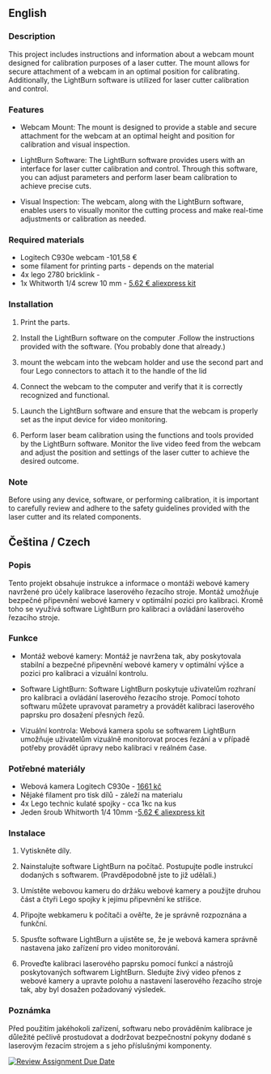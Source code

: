 
## English

### Description

This project includes instructions and information about a webcam mount designed for calibration purposes of a laser cutter. The mount allows for secure attachment of a webcam in an optimal position for calibrating. Additionally, the LightBurn software is utilized for laser cutter calibration and control.

### Features

- Webcam Mount: The mount is designed to provide a stable and secure attachment for the webcam at an optimal height and position for calibration and visual inspection.

- LightBurn Software: The LightBurn software provides users with an interface for laser cutter calibration and control. Through this software, you can adjust parameters and perform laser beam calibration to achieve precise cuts.

- Visual Inspection: The webcam, along with the LightBurn software, enables users to visually monitor the cutting process and make real-time adjustments or calibration as needed.

### Required materials
- Logitech C930e webcam -101,58 €
- some filament for printing parts  - depends on the material
- 4x lego 2780 bricklink -
- 1x  Whitworth 1/4 screw  10 mm - [5.62 € aliexpress kit](https://www.aliexpress.com/item/4001072086014.html?spm=a2g0o.productlist.main.13.3a0c248cPVQPZN&algo_pvid=b1aba514-0385-41c8-a8cf-27f05abe998c&algo_exp_id=b1aba514-0385-41c8-a8cf-27f05abe998c-6&pdp_npi=3%40dis%21USD%213.46%212.77%21%21%21%21%21%402100b20d16868484222088178d076a%2112000030085371236%21sea%21CZ%210&curPageLogUid=QoeLlIh11Yhk)


### Installation

1. Print the parts.
2. Install the LightBurn software on the computer .Follow the instructions provided with the software. (You probably done that already.)
3. mount the webcam into the webcam holder and use the second part and four Lego connectors to attach it to the handle of the lid
4. Connect the webcam to the computer and verify that it is correctly recognized and functional.

5. Launch the LightBurn software and ensure that the webcam is properly set as the input device for video monitoring.

7. Perform laser beam calibration using the functions and tools provided by the LightBurn software. Monitor the live video feed from the webcam and adjust the position and settings of the laser cutter to achieve the desired outcome.

### Note

Before using any device, software, or performing calibration, it is important to carefully review and adhere to the safety guidelines provided with the laser cutter and its related components.

## Čeština / Czech

### Popis

Tento projekt obsahuje instrukce a informace o montáži webové kamery navržené pro účely kalibrace laserového řezacího stroje. Montáž umožňuje bezpečné připevnění webové kamery v optimální pozici pro kalibraci. Kromě toho se využívá software LightBurn pro kalibraci a ovládání laserového řezacího stroje.

### Funkce

- Montáž webové kamery: Montáž je navržena tak, aby poskytovala stabilní a bezpečné připevnění webové kamery v optimální výšce a pozici pro kalibraci a vizuální kontrolu.

- Software LightBurn: Software LightBurn poskytuje uživatelům rozhraní pro kalibraci a ovládání laserového řezacího stroje. Pomocí tohoto softwaru můžete upravovat parametry a provádět kalibraci laserového paprsku pro dosažení přesných řezů.

- Vizuální kontrola: Webová kamera spolu se softwarem LightBurn umožňuje uživatelům vizuálně monitorovat proces řezání a v případě potřeby provádět úpravy nebo kalibraci v reálném čase.

### Potřebné materiály
- Webová kamera Logitech C930e - [1661 kč](https://www.mironet.cz/logitech-webcam-c930e-hd-business-1920x1080-1080p30fps-stereo-mikrofon+dp209411/?gclid=Cj0KCQjw7aqkBhDPARIsAKGa0oJ1QtC3J8oqZFP-oOuDwO9LSJdEKNpU2NJo2TpI1l0w4PrSHj5RMWgaAobnEALw_wcB)
- Nějaké filament pro tisk dílů - záleží na materialu
- 4x Lego technic kulaté spojky - cca 1kc na kus
- Jeden šroub Whitworth 1/4 10mm -[5.62 € aliexpress kit](https://www.aliexpress.com/item/4001072086014.html?spm=a2g0o.productlist.main.13.3a0c248cPVQPZN&algo_pvid=b1aba514-0385-41c8-a8cf-27f05abe998c&algo_exp_id=b1aba514-0385-41c8-a8cf-27f05abe998c-6&pdp_npi=3%40dis%21USD%213.46%212.77%21%21%21%21%21%402100b20d16868484222088178d076a%2112000030085371236%21sea%21CZ%210&curPageLogUid=QoeLlIh11Yhk)

### Instalace

1. Vytiskněte díly.
2. Nainstalujte software LightBurn na počítač. Postupujte podle instrukcí dodaných s softwarem. (Pravděpodobně jste to již udělali.)
3. Umístěte webovou kameru do držáku webové kamery a použijte druhou část a čtyři Lego spojky k jejímu připevnění ke stříšce.
4. Připojte webkameru k počítači a ověřte, že je správně rozpoznána a funkční.

5. Spusťte software LightBurn a ujistěte se, že je webová kamera správně nastavena jako zařízení pro video monitorování.

7. Proveďte kalibraci laserového paprsku pomocí funkcí a nástrojů poskytovaných softwarem LightBurn. Sledujte živý video přenos z webové kamery a upravte polohu a nastavení laserového řezacího stroje tak, aby byl dosažen požadovaný výsledek.

### Poznámka

Před použitím jakéhokoli zařízení, softwaru nebo prováděním kalibrace je důležité pečlivě prostudovat a dodržovat bezpečnostní pokyny dodané s laserovým řezacím strojem a s jeho příslušnými komponenty.



[![Review Assignment Due Date](https://classroom.github.com/assets/deadline-readme-button-24ddc0f5d75046c5622901739e7c5dd533143b0c8e959d652212380cedb1ea36.svg)](https://classroom.github.com/a/V-0A61vX)

